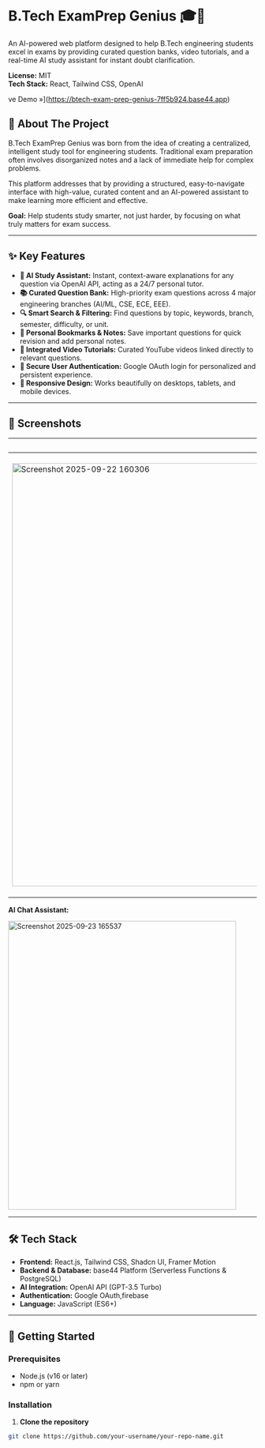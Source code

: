 # B.Tech ExamPrep Genius 🎓🤖

An AI-powered web platform designed to help B.Tech engineering students excel in exams by providing curated question banks, video tutorials, and a real-time AI study assistant for instant doubt clarification.

**License:** MIT  
**Tech Stack:** React, Tailwind CSS, OpenAI  


ve Demo »](https://btech-exam-prep-genius-7ff5b924.base44.app)

## 📖 About The Project
B.Tech ExamPrep Genius was born from the idea of creating a centralized, intelligent study tool for engineering students. Traditional exam preparation often involves disorganized notes and a lack of immediate help for complex problems.  

This platform addresses that by providing a structured, easy-to-navigate interface with high-value, curated content and an AI-powered assistant to make learning more efficient and effective.  

**Goal:** Help students study smarter, not just harder, by focusing on what truly matters for exam success.

---

## ✨ Key Features
- **🧠 AI Study Assistant:** Instant, context-aware explanations for any question via OpenAI API, acting as a 24/7 personal tutor.  
- **📚 Curated Question Bank:** High-priority exam questions across 4 major engineering branches (AI/ML, CSE, ECE, EEE).  
- **🔍 Smart Search & Filtering:** Find questions by topic, keywords, branch, semester, difficulty, or unit.  
- **🔖 Personal Bookmarks & Notes:** Save important questions for quick revision and add personal notes.  
- **🎥 Integrated Video Tutorials:** Curated YouTube videos linked directly to relevant questions.  
- **🔐 Secure User Authentication:** Google OAuth login for personalized and persistent experience.  
- **📱 Responsive Design:** Works beautifully on desktops, tablets, and mobile devices.  

---

## 📸 Screenshots
| Landing Page | Semsters | Questions Page |
|--------------|----------|----------------|
| <img width="1892" height="857" alt="Screenshot 2025-09-22 160306" src="https://github.com/user-attachments/assets/f920df72-1ebe-404d-94f5-9c5ada74ad59" />|!<img width="1913" height="874" alt="Screenshot 2025-09-22 160314" src="https://github.com/user-attachments/assets/4697385d-a603-4e60-af59-ec60253f65bd" /> | <img width="1408" height="873" alt="Screenshot 2025-09-22 160355" src="https://github.com/user-attachments/assets/eab1806d-96ff-46eb-9e3f-916a9eb221a6" /> |

**AI Chat Assistant:**  

<img width="462" height="585" alt="Screenshot 2025-09-23 165537" src="https://github.com/user-attachments/assets/df463cff-715f-42eb-bcc4-8148be82db95" />


---

## 🛠️ Tech Stack
- **Frontend:** React.js, Tailwind CSS, Shadcn UI, Framer Motion  
- **Backend & Database:** base44 Platform (Serverless Functions & PostgreSQL)  
- **AI Integration:** OpenAI API (GPT-3.5 Turbo)  
- **Authentication:** Google OAuth,firebase  
- **Language:** JavaScript (ES6+)  

---

## 🚀 Getting Started

### Prerequisites
- Node.js (v16 or later)  
- npm or yarn  

### Installation
1. **Clone the repository**
```bash
git clone https://github.com/your-username/your-repo-name.git
